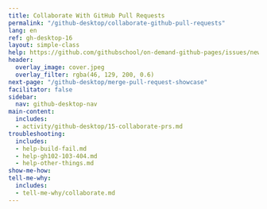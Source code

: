 ```yaml
---
title: Collaborate With GitHub Pull Requests
permalink: "/github-desktop/collaborate-github-pull-requests"
lang: en
ref: gh-desktop-16
layout: simple-class
help: https://github.com/githubschool/on-demand-github-pages/issues/new?title=I%20need%20help&body=Describe%20what%20you%20need%20help%20with%20here.&labels=Help%20Wanted
header:
  overlay_image: cover.jpeg
  overlay_filter: rgba(46, 129, 200, 0.6)
next-page: "/github-desktop/merge-pull-request-showcase"
facilitator: false
sidebar:
  nav: github-desktop-nav
main-content:
  includes:
  - activity/github-desktop/15-collaborate-prs.md
troubleshooting:
  includes:
  - help-build-fail.md
  - help-gh102-103-404.md
  - help-other-things.md
show-me-how: 
tell-me-why:
  includes:
  - tell-me-why/collaborate.md
---
```


